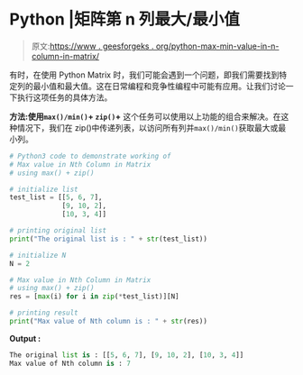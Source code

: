 # Python |矩阵第 n 列最大/最小值

> 原文:[https://www . geesforgeks . org/python-max-min-value-in-n-column-in-matrix/](https://www.geeksforgeeks.org/python-max-min-value-in-nth-column-in-matrix/)

有时，在使用 Python Matrix 时，我们可能会遇到一个问题，即我们需要找到特定列的最小值和最大值。这在日常编程和竞争性编程中可能有应用。让我们讨论一下执行这项任务的具体方法。

**方法:使用`max()/min()`+ `zip()`+**
这个任务可以使用以上功能的组合来解决。在这种情况下，我们在 zip()中传递列表，以访问所有列并`max()/min()`获取最大或最小列。

```py
# Python3 code to demonstrate working of
# Max value in Nth Column in Matrix
# using max() + zip()

# initialize list
test_list = [[5, 6, 7],
             [9, 10, 2], 
             [10, 3, 4]]

# printing original list
print("The original list is : " + str(test_list))

# initialize N 
N = 2

# Max value in Nth Column in Matrix
# using max() + zip()
res = [max(i) for i in zip(*test_list)][N] 

# printing result
print("Max value of Nth column is : " + str(res))
```

**Output :**

```py
The original list is : [[5, 6, 7], [9, 10, 2], [10, 3, 4]]
Max value of Nth column is : 7

```